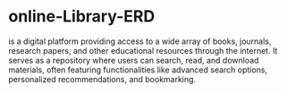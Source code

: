 # online-Library-ERD
is a digital platform providing access to a wide array of books, journals, research papers, and other educational resources through the internet. It serves as a repository where users can search, read, and download materials, often featuring functionalities like advanced search options, personalized recommendations, and bookmarking.
